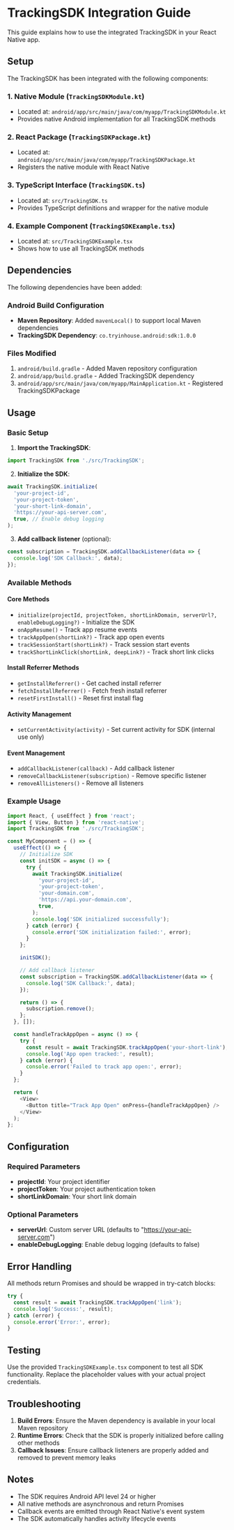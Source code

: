 # TrackingSDK Integration Guide

This guide explains how to use the integrated TrackingSDK in your React Native app.

## Setup

The TrackingSDK has been integrated with the following components:

### 1. Native Module (`TrackingSDKModule.kt`)

- Located at: `android/app/src/main/java/com/myapp/TrackingSDKModule.kt`
- Provides native Android implementation for all TrackingSDK methods

### 2. React Package (`TrackingSDKPackage.kt`)

- Located at: `android/app/src/main/java/com/myapp/TrackingSDKPackage.kt`
- Registers the native module with React Native

### 3. TypeScript Interface (`TrackingSDK.ts`)

- Located at: `src/TrackingSDK.ts`
- Provides TypeScript definitions and wrapper for the native module

### 4. Example Component (`TrackingSDKExample.tsx`)

- Located at: `src/TrackingSDKExample.tsx`
- Shows how to use all TrackingSDK methods

## Dependencies

The following dependencies have been added:

### Android Build Configuration

- **Maven Repository**: Added `mavenLocal()` to support local Maven dependencies
- **TrackingSDK Dependency**: `co.tryinhouse.android:sdk:1.0.0`

### Files Modified

1. `android/build.gradle` - Added Maven repository configuration
2. `android/app/build.gradle` - Added TrackingSDK dependency
3. `android/app/src/main/java/com/myapp/MainApplication.kt` - Registered TrackingSDKPackage

## Usage

### Basic Setup

1. **Import the TrackingSDK**:

```typescript
import TrackingSDK from './src/TrackingSDK';
```

2. **Initialize the SDK**:

```typescript
await TrackingSDK.initialize(
  'your-project-id',
  'your-project-token',
  'your-short-link-domain',
  'https://your-api-server.com',
  true, // Enable debug logging
);
```

3. **Add callback listener** (optional):

```typescript
const subscription = TrackingSDK.addCallbackListener(data => {
  console.log('SDK Callback:', data);
});
```

### Available Methods

#### Core Methods

- `initialize(projectId, projectToken, shortLinkDomain, serverUrl?, enableDebugLogging?)` - Initialize the SDK
- `onAppResume()` - Track app resume events
- `trackAppOpen(shortLink?)` - Track app open events
- `trackSessionStart(shortLink?)` - Track session start events
- `trackShortLinkClick(shortLink, deepLink?)` - Track short link clicks

#### Install Referrer Methods

- `getInstallReferrer()` - Get cached install referrer
- `fetchInstallReferrer()` - Fetch fresh install referrer
- `resetFirstInstall()` - Reset first install flag

#### Activity Management

- `setCurrentActivity(activity)` - Set current activity for SDK (internal use only)

#### Event Management

- `addCallbackListener(callback)` - Add callback listener
- `removeCallbackListener(subscription)` - Remove specific listener
- `removeAllListeners()` - Remove all listeners

### Example Usage

```typescript
import React, { useEffect } from 'react';
import { View, Button } from 'react-native';
import TrackingSDK from './src/TrackingSDK';

const MyComponent = () => {
  useEffect(() => {
    // Initialize SDK
    const initSDK = async () => {
      try {
        await TrackingSDK.initialize(
          'your-project-id',
          'your-project-token',
          'your-domain.com',
          'https://api.your-domain.com',
          true,
        );
        console.log('SDK initialized successfully');
      } catch (error) {
        console.error('SDK initialization failed:', error);
      }
    };

    initSDK();

    // Add callback listener
    const subscription = TrackingSDK.addCallbackListener(data => {
      console.log('SDK Callback:', data);
    });

    return () => {
      subscription.remove();
    };
  }, []);

  const handleTrackAppOpen = async () => {
    try {
      const result = await TrackingSDK.trackAppOpen('your-short-link');
      console.log('App open tracked:', result);
    } catch (error) {
      console.error('Failed to track app open:', error);
    }
  };

  return (
    <View>
      <Button title="Track App Open" onPress={handleTrackAppOpen} />
    </View>
  );
};
```

## Configuration

### Required Parameters

- **projectId**: Your project identifier
- **projectToken**: Your project authentication token
- **shortLinkDomain**: Your short link domain

### Optional Parameters

- **serverUrl**: Custom server URL (defaults to "https://your-api-server.com")
- **enableDebugLogging**: Enable debug logging (defaults to false)

## Error Handling

All methods return Promises and should be wrapped in try-catch blocks:

```typescript
try {
  const result = await TrackingSDK.trackAppOpen('link');
  console.log('Success:', result);
} catch (error) {
  console.error('Error:', error);
}
```

## Testing

Use the provided `TrackingSDKExample.tsx` component to test all SDK functionality. Replace the placeholder values with your actual project credentials.

## Troubleshooting

1. **Build Errors**: Ensure the Maven dependency is available in your local Maven repository
2. **Runtime Errors**: Check that the SDK is properly initialized before calling other methods
3. **Callback Issues**: Ensure callback listeners are properly added and removed to prevent memory leaks

## Notes

- The SDK requires Android API level 24 or higher
- All native methods are asynchronous and return Promises
- Callback events are emitted through React Native's event system
- The SDK automatically handles activity lifecycle events

